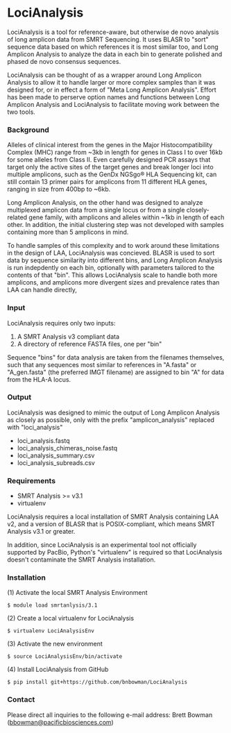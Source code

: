 # LociAnalysis

LociAnalysis is a tool for reference-aware, but otherwise de novo analysis
of long amplicon data from SMRT Sequencing.  It uses BLASR to "sort" sequence
data based on which references it is most similar too, and Long Amplicon
Analysis to analyze the data in each bin to generate polished and phased
de novo consensus sequences.

LociAnalysis can be thought of as a wrapper around Long Amplicon Analysis
to allow it to handle larger or more complex samples than it was designed for,
or in effect a form of "Meta Long Amplicon Analysis".  Effort has been made
to perserve option names and functions between Long Amplicon Analysis
and LociAnalysis to facilitate moving work between the two tools.

### Background

Alleles of clinical interest from the genes in the Major Histocompatibility 
Complex (MHC) range from ~3kb in length for genes in Class I to over 16kb
for some alleles from Class II.  Even carefully designed PCR assays that target
only the active sites of the target genes and break longer loci into multiple amplicons,
such as the GenDx NGSgo® HLA Sequencing kit, can still contain 13 primer pairs for 
amplicons from 11 different HLA genes, ranging in size from 400bp to ~6kb.

Long Amplicon Analysis, on the other hand was designed to analyze multiplexed 
amplicon data from a single locus or from a single closely-related gene family, with 
amplicons and alleles within ~1kb in length of each other.  In addition, the initial 
clustering step was not developed with samples containing more than 5 amplicons
in mind.

To handle samples of this complexity and to work around these limitations in the design 
of LAA, LociAnalysis was concieved.  BLASR is used to sort data by sequence
similarity into different bins, and Long Amplicon Analysis is run indepdently on each
bin, optionally with parameters tailored to the contents of that "bin".  This allows 
LociAnalysis scale to handle both more amplicons, and amplicons more divergent
sizes and prevalence rates than LAA can handle directly,

### Input

LociAnalysis requires only two inputs:

1. A SMRT Analysis v3 compliant data
2. A directory of reference FASTA files, one per "bin"

Sequence "bins" for data analysis are taken from the filenames themselves,
such that any sequences most similar to references in "A.fasta" or "A_gen.fasta" 
(the preferred IMGT filename) are assigned to bin "A" for data from the HLA-A
locus.

### Output

LociAnalysis was designed to mimic the output of Long Amplicon Analysis as
closely as possible, only with the prefix "amplicon\_analysis" replaced with
"loci\_analysis"

- loci\_analysis.fastq
- loci\_analysis\_chimeras_noise.fastq
- loci\_analysis\_summary.csv
- loci\_analysis\_subreads.csv

### Requirements

- SMRT Analysis >= v3.1
- virtualenv

LociAnalysis requires a local installation of SMRT Analysis containing LAA v2, 
and a version of BLASR that is POSIX-compliant, which means SMRT Analysis 
v3.1 or greater.

In addition, since LociAnalysis is an experimental tool not officially supported
by PacBio, Python's "virtualenv" is required so that LociAnalysis doesn't
contaminate the SMRT Analysis installation.

### Installation

(1) Activate the local SMRT Analysis Environment
	
	$ module load smrtanlysis/3.1
(2) Create a local virtualenv for LociAnalysis

	$ virtualenv LociAnalysisEnv
(3) Activate the new environment

	$ source LociAnalysisEnv/bin/activate
(4) Install LociAnalysis from GitHub

	$ pip install git+https://github.com/bnbowman/LociAnalysis
### Contact 

Please direct all inquiries to the following e-mail address:
Brett Bowman (bbowman@pacificbiosciences.com)